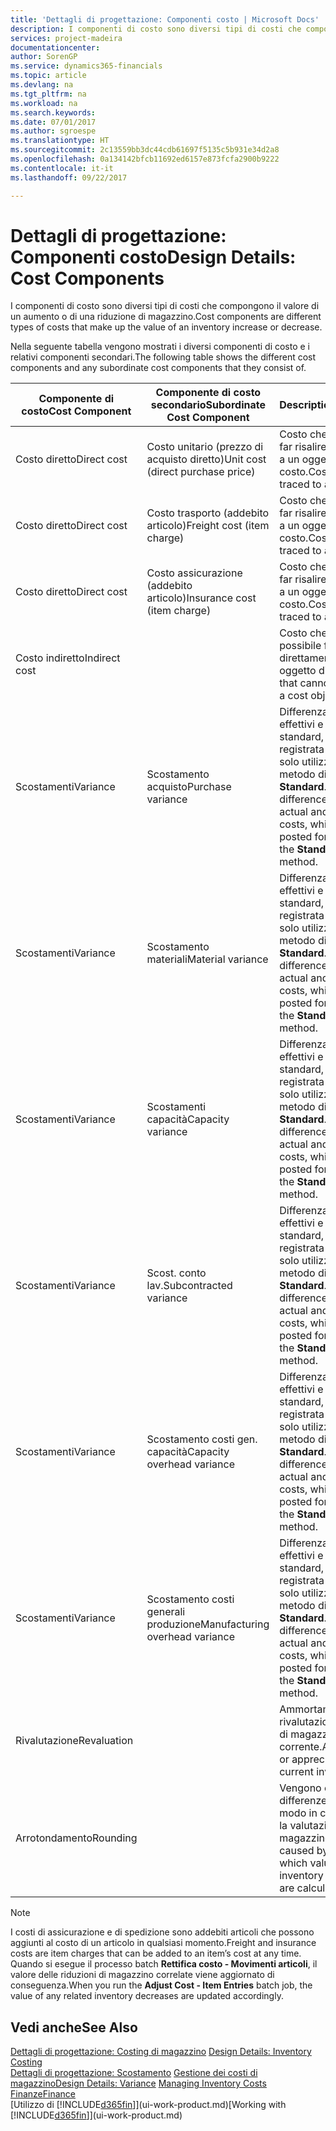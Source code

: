 ```yaml
---
title: 'Dettagli di progettazione: Componenti costo | Microsoft Docs'
description: I componenti di costo sono diversi tipi di costi che compongono il valore di un aumento o di una riduzione di magazzino.
services: project-madeira
documentationcenter: 
author: SorenGP
ms.service: dynamics365-financials
ms.topic: article
ms.devlang: na
ms.tgt_pltfrm: na
ms.workload: na
ms.search.keywords: 
ms.date: 07/01/2017
ms.author: sgroespe
ms.translationtype: HT
ms.sourcegitcommit: 2c13559bb3dc44cdb61697f5135c5b931e34d2a8
ms.openlocfilehash: 0a134142bfcb11692ed6157e873fcfa2900b9222
ms.contentlocale: it-it
ms.lasthandoff: 09/22/2017

---
```

# <a name="design-details-cost-components"></a><span data-ttu-id="0d77d-103">Dettagli di progettazione: Componenti costo</span><span class="sxs-lookup"><span data-stu-id="0d77d-103">Design Details: Cost Components</span></span>
<span data-ttu-id="0d77d-104">I componenti di costo sono diversi tipi di costi che compongono il valore di un aumento o di una riduzione di magazzino.</span><span class="sxs-lookup"><span data-stu-id="0d77d-104">Cost components are different types of costs that make up the value of an inventory increase or decrease.</span></span>  

 <span data-ttu-id="0d77d-105">Nella seguente tabella vengono mostrati i diversi componenti di costo e i relativi componenti secondari.</span><span class="sxs-lookup"><span data-stu-id="0d77d-105">The following table shows the different cost components and any subordinate cost components that they consist of.</span></span>  

|<span data-ttu-id="0d77d-106">Componente di costo</span><span class="sxs-lookup"><span data-stu-id="0d77d-106">Cost Component</span></span>|<span data-ttu-id="0d77d-107">Componente di costo secondario</span><span class="sxs-lookup"><span data-stu-id="0d77d-107">Subordinate Cost Component</span></span>|<span data-ttu-id="0d77d-108">Description</span><span class="sxs-lookup"><span data-stu-id="0d77d-108">Description</span></span>|  
|--------------------|--------------------------------|---------------------------------------|  
|<span data-ttu-id="0d77d-109">Costo diretto</span><span class="sxs-lookup"><span data-stu-id="0d77d-109">Direct cost</span></span>|<span data-ttu-id="0d77d-110">Costo unitario (prezzo di acquisto diretto)</span><span class="sxs-lookup"><span data-stu-id="0d77d-110">Unit cost (direct purchase price)</span></span>|<span data-ttu-id="0d77d-111">Costo che è possibile far risalire direttamente a un oggetto di costo.</span><span class="sxs-lookup"><span data-stu-id="0d77d-111">Cost that can be traced to a cost object.</span></span>|  
|<span data-ttu-id="0d77d-112">Costo diretto</span><span class="sxs-lookup"><span data-stu-id="0d77d-112">Direct cost</span></span>|<span data-ttu-id="0d77d-113">Costo trasporto (addebito articolo)</span><span class="sxs-lookup"><span data-stu-id="0d77d-113">Freight cost (item charge)</span></span>|<span data-ttu-id="0d77d-114">Costo che è possibile far risalire direttamente a un oggetto di costo.</span><span class="sxs-lookup"><span data-stu-id="0d77d-114">Cost that can be traced to a cost object.</span></span>|  
|<span data-ttu-id="0d77d-115">Costo diretto</span><span class="sxs-lookup"><span data-stu-id="0d77d-115">Direct cost</span></span>|<span data-ttu-id="0d77d-116">Costo assicurazione (addebito articolo)</span><span class="sxs-lookup"><span data-stu-id="0d77d-116">Insurance cost (item charge)</span></span>|<span data-ttu-id="0d77d-117">Costo che è possibile far risalire direttamente a un oggetto di costo.</span><span class="sxs-lookup"><span data-stu-id="0d77d-117">Cost that can be traced to a cost object.</span></span>|  
|<span data-ttu-id="0d77d-118">Costo indiretto</span><span class="sxs-lookup"><span data-stu-id="0d77d-118">Indirect cost</span></span>||<span data-ttu-id="0d77d-119">Costo che non è possibile far risalire direttamente a un oggetto di costo.</span><span class="sxs-lookup"><span data-stu-id="0d77d-119">Cost that cannot be traced to a cost object.</span></span>|  
|<span data-ttu-id="0d77d-120">Scostamenti</span><span class="sxs-lookup"><span data-stu-id="0d77d-120">Variance</span></span>|<span data-ttu-id="0d77d-121">Scostamento acquisto</span><span class="sxs-lookup"><span data-stu-id="0d77d-121">Purchase variance</span></span>|<span data-ttu-id="0d77d-122">Differenza tra costi effettivi e costi standard, che viene registrata per gli articoli solo utilizzando il metodo di costing **Standard**.</span><span class="sxs-lookup"><span data-stu-id="0d77d-122">The difference between actual and standard costs, which is only posted for items using the **Standard** costing method.</span></span>|  
|<span data-ttu-id="0d77d-123">Scostamenti</span><span class="sxs-lookup"><span data-stu-id="0d77d-123">Variance</span></span>|<span data-ttu-id="0d77d-124">Scostamento materiali</span><span class="sxs-lookup"><span data-stu-id="0d77d-124">Material variance</span></span>|<span data-ttu-id="0d77d-125">Differenza tra costi effettivi e costi standard, che viene registrata per gli articoli solo utilizzando il metodo di costing **Standard**.</span><span class="sxs-lookup"><span data-stu-id="0d77d-125">The difference between actual and standard costs, which is only posted for items using the **Standard** costing method.</span></span>|  
|<span data-ttu-id="0d77d-126">Scostamenti</span><span class="sxs-lookup"><span data-stu-id="0d77d-126">Variance</span></span>|<span data-ttu-id="0d77d-127">Scostamenti capacità</span><span class="sxs-lookup"><span data-stu-id="0d77d-127">Capacity variance</span></span>|<span data-ttu-id="0d77d-128">Differenza tra costi effettivi e costi standard, che viene registrata per gli articoli solo utilizzando il metodo di costing **Standard**.</span><span class="sxs-lookup"><span data-stu-id="0d77d-128">The difference between actual and standard costs, which is only posted for items using the **Standard** costing method.</span></span>|  
|<span data-ttu-id="0d77d-129">Scostamenti</span><span class="sxs-lookup"><span data-stu-id="0d77d-129">Variance</span></span>|<span data-ttu-id="0d77d-130">Scost. conto lav.</span><span class="sxs-lookup"><span data-stu-id="0d77d-130">Subcontracted variance</span></span>|<span data-ttu-id="0d77d-131">Differenza tra costi effettivi e costi standard, che viene registrata per gli articoli solo utilizzando il metodo di costing **Standard**.</span><span class="sxs-lookup"><span data-stu-id="0d77d-131">The difference between actual and standard costs, which is only posted for items using the **Standard** costing method.</span></span>|  
|<span data-ttu-id="0d77d-132">Scostamenti</span><span class="sxs-lookup"><span data-stu-id="0d77d-132">Variance</span></span>|<span data-ttu-id="0d77d-133">Scostamento costi gen. capacità</span><span class="sxs-lookup"><span data-stu-id="0d77d-133">Capacity overhead variance</span></span>|<span data-ttu-id="0d77d-134">Differenza tra costi effettivi e costi standard, che viene registrata per gli articoli solo utilizzando il metodo di costing **Standard**.</span><span class="sxs-lookup"><span data-stu-id="0d77d-134">The difference between actual and standard costs, which is only posted for items using the **Standard** costing method.</span></span>|  
|<span data-ttu-id="0d77d-135">Scostamenti</span><span class="sxs-lookup"><span data-stu-id="0d77d-135">Variance</span></span>|<span data-ttu-id="0d77d-136">Scostamento costi generali produzione</span><span class="sxs-lookup"><span data-stu-id="0d77d-136">Manufacturing overhead variance</span></span>|<span data-ttu-id="0d77d-137">Differenza tra costi effettivi e costi standard, che viene registrata per gli articoli solo utilizzando il metodo di costing **Standard**.</span><span class="sxs-lookup"><span data-stu-id="0d77d-137">The difference between actual and standard costs, which is only posted for items using the **Standard** costing method.</span></span>|  
|<span data-ttu-id="0d77d-138">Rivalutazione</span><span class="sxs-lookup"><span data-stu-id="0d77d-138">Revaluation</span></span>||<span data-ttu-id="0d77d-139">Ammortamento o rivalutazione del valore di magazzino corrente.</span><span class="sxs-lookup"><span data-stu-id="0d77d-139">A depreciation or appreciation of the current inventory value.</span></span>|  
|<span data-ttu-id="0d77d-140">Arrotondamento</span><span class="sxs-lookup"><span data-stu-id="0d77d-140">Rounding</span></span>||<span data-ttu-id="0d77d-141">Vengono calcolate le differenze causate dal modo in cui diminuisce la valutazione del magazzino.</span><span class="sxs-lookup"><span data-stu-id="0d77d-141">Residuals caused by the way in which valuation of inventory decreases are calculated.</span></span>|  

> [!NOTE]  
>  <span data-ttu-id="0d77d-142">I costi di assicurazione e di spedizione sono addebiti articoli che possono aggiunti al costo di un articolo in qualsiasi momento.</span><span class="sxs-lookup"><span data-stu-id="0d77d-142">Freight and insurance costs are item charges that can be added to an item’s cost at any time.</span></span> <span data-ttu-id="0d77d-143">Quando si esegue il processo batch **Rettifica costo - Movimenti articoli**, il valore delle riduzioni di magazzino correlate viene aggiornato di conseguenza.</span><span class="sxs-lookup"><span data-stu-id="0d77d-143">When you run the **Adjust Cost - Item Entries** batch job, the value of any related inventory decreases are updated accordingly.</span></span>  

## <a name="see-also"></a><span data-ttu-id="0d77d-144">Vedi anche</span><span class="sxs-lookup"><span data-stu-id="0d77d-144">See Also</span></span>  
 <span data-ttu-id="0d77d-145">[Dettagli di progettazione: Costing di magazzino](design-details-inventory-costing.md) </span><span class="sxs-lookup"><span data-stu-id="0d77d-145">[Design Details: Inventory Costing](design-details-inventory-costing.md) </span></span>  
 <span data-ttu-id="0d77d-146">[Dettagli di progettazione: Scostamento](design-details-variance.md) [Gestione dei costi di magazzino](finance-manage-inventory-costs.md)</span><span class="sxs-lookup"><span data-stu-id="0d77d-146">[Design Details: Variance](design-details-variance.md) [Managing Inventory Costs](finance-manage-inventory-costs.md)</span></span>  
 [<span data-ttu-id="0d77d-147">Finanze</span><span class="sxs-lookup"><span data-stu-id="0d77d-147">Finance</span></span>](finance.md)  
 <span data-ttu-id="0d77d-148">[Utilizzo di [!INCLUDE[d365fin](includes/d365fin_md.md)]](ui-work-product.md)</span><span class="sxs-lookup"><span data-stu-id="0d77d-148">[Working with [!INCLUDE[d365fin](includes/d365fin_md.md)]](ui-work-product.md)</span></span>  

